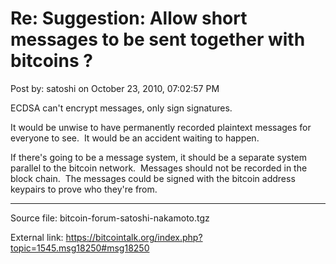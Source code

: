 # Re: Suggestion: Allow short messages to be sent together with bitcoins ?

Post by: satoshi on October 23, 2010, 07:02:57 PM

ECDSA can't encrypt messages, only sign signatures.

It would be unwise to have permanently recorded plaintext messages for everyone to see. &nbsp;It would be an accident waiting to happen.

If there's going to be a message system, it should be a separate system parallel to the bitcoin network. &nbsp;Messages should not be recorded in the block chain. &nbsp;The messages could be signed with the bitcoin address keypairs to prove who they're from.

---

Source file: bitcoin-forum-satoshi-nakamoto.tgz

External link: https://bitcointalk.org/index.php?topic=1545.msg18250#msg18250
